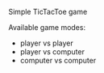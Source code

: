 Simple TicTacToe game

Available game modes:
- player vs player
- player vs computer
- computer vs computer
